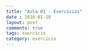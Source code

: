 ```yaml
---
title: "Aula 01 - Exercícios"
date : 2016-01-18
layout: post
comments: true
tags: exercicio
category: exercicio
---
```


